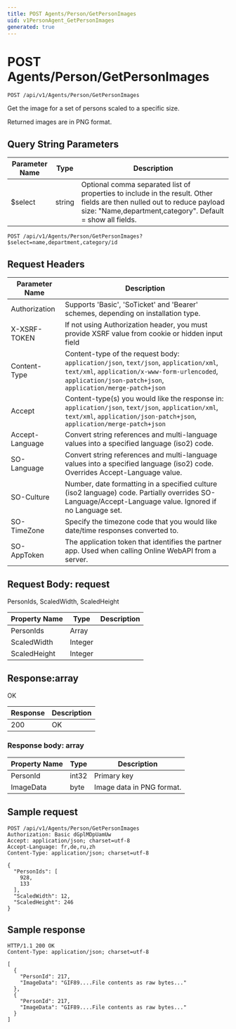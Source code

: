 ```yaml
---
title: POST Agents/Person/GetPersonImages
uid: v1PersonAgent_GetPersonImages
generated: true
---
```


# POST Agents/Person/GetPersonImages

```http
POST /api/v1/Agents/Person/GetPersonImages
```

Get the image for a set of persons scaled to a specific size.


Returned images are in PNG format.






## Query String Parameters

| Parameter Name | Type |  Description |
|----------------|------|--------------|
| $select | string |  Optional comma separated list of properties to include in the result. Other fields are then nulled out to reduce payload size: "Name,department,category". Default = show all fields. |

```http
POST /api/v1/Agents/Person/GetPersonImages?$select=name,department,category/id
```


## Request Headers

| Parameter Name | Description |
|----------------|-------------|
| Authorization  | Supports 'Basic', 'SoTicket' and 'Bearer' schemes, depending on installation type. |
| X-XSRF-TOKEN   | If not using Authorization header, you must provide XSRF value from cookie or hidden input field |
| Content-Type | Content-type of the request body: `application/json`, `text/json`, `application/xml`, `text/xml`, `application/x-www-form-urlencoded`, `application/json-patch+json`, `application/merge-patch+json` |
| Accept         | Content-type(s) you would like the response in: `application/json`, `text/json`, `application/xml`, `text/xml`, `application/json-patch+json`, `application/merge-patch+json` |
| Accept-Language | Convert string references and multi-language values into a specified language (iso2) code. |
| SO-Language | Convert string references and multi-language values into a specified language (iso2) code. Overrides Accept-Language value. |
| SO-Culture | Number, date formatting in a specified culture (iso2 language) code. Partially overrides SO-Language/Accept-Language value. Ignored if no Language set. |
| SO-TimeZone | Specify the timezone code that you would like date/time responses converted to. |
| SO-AppToken | The application token that identifies the partner app. Used when calling Online WebAPI from a server. |

## Request Body: request 

PersonIds, ScaledWidth, ScaledHeight 

| Property Name | Type |  Description |
|----------------|------|--------------|
| PersonIds | Array |  |
| ScaledWidth | Integer |  |
| ScaledHeight | Integer |  |

## Response:array

OK

| Response | Description |
|----------------|-------------|
| 200 | OK |

### Response body: array

| Property Name | Type |  Description |
|----------------|------|--------------|
| PersonId | int32 | Primary key |
| ImageData | byte | Image data in PNG format. |

## Sample request

```http!
POST /api/v1/Agents/Person/GetPersonImages
Authorization: Basic dGplMDpUamUw
Accept: application/json; charset=utf-8
Accept-Language: fr,de,ru,zh
Content-Type: application/json; charset=utf-8

{
  "PersonIds": [
    928,
    133
  ],
  "ScaledWidth": 12,
  "ScaledHeight": 246
}
```

## Sample response

```http_
HTTP/1.1 200 OK
Content-Type: application/json; charset=utf-8

[
  {
    "PersonId": 217,
    "ImageData": "GIF89....File contents as raw bytes..."
  },
  {
    "PersonId": 217,
    "ImageData": "GIF89....File contents as raw bytes..."
  }
]
```